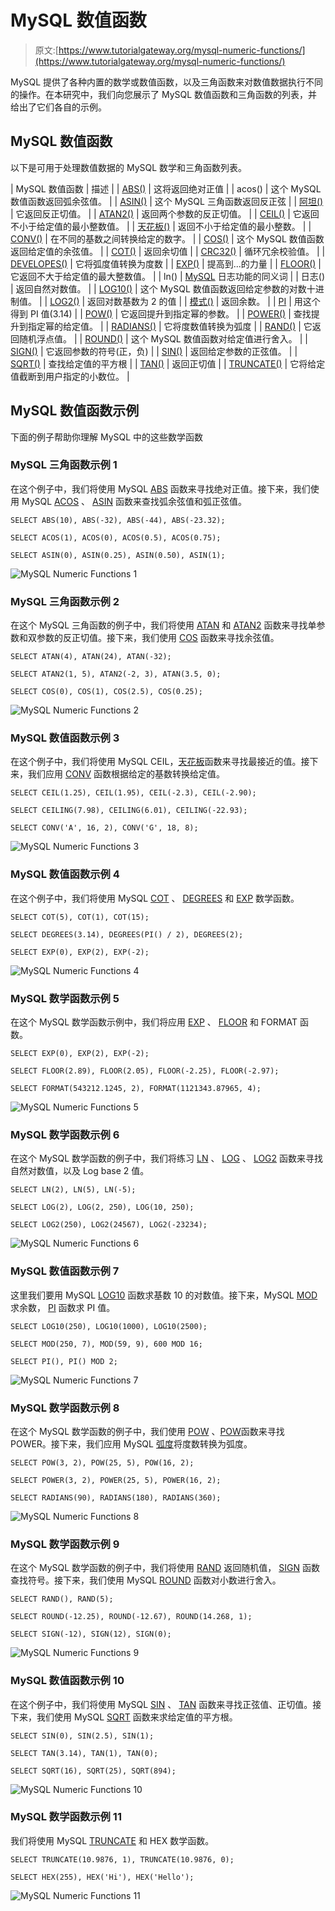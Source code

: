 # MySQL 数值函数

> 原文:[https://www.tutorialgateway.org/mysql-numeric-functions/](https://www.tutorialgateway.org/mysql-numeric-functions/)

MySQL 提供了各种内置的数学或数值函数，以及三角函数来对数值数据执行不同的操作。在本研究中，我们向您展示了 MySQL 数值函数和三角函数的列表，并给出了它们各自的示例。

## MySQL 数值函数

以下是可用于处理数值数据的 MySQL 数学和三角函数列表。

| MySQL 数值函数 | 描述 |
| [ABS()](https://www.tutorialgateway.org/mysql-abs-function/) | 这将返回绝对正值 |
| acos() | 这个 MySQL 数值函数返回弧余弦值。 |
| [ASIN()](https://www.tutorialgateway.org/mysql-asin-fnction/) | 这个 MySQL 三角函数返回反正弦 |
| [阿坦()](https://www.tutorialgateway.org/mysql-atan-function/) | 它返回反正切值。 |
| [ATAN2()](https://www.tutorialgateway.org/mysql-atan2-function/) | 返回两个参数的反正切值。 |
| [CEIL()](https://www.tutorialgateway.org/mysql-ceiling-function/) | 它返回不小于给定值的最小整数值。 |
| [天花板()](https://www.tutorialgateway.org/mysql-ceiling-function/) | 返回不小于给定值的最小整数。 |
| [CONV()](https://www.tutorialgateway.org/mysql-conv-function/) | 在不同的基数之间转换给定的数字。 |
| [COS()](https://www.tutorialgateway.org/mysql-cos-function/) | 这个 MySQL 数值函数返回给定值的余弦值。 |
| [COT()](https://www.tutorialgateway.org/mysql-cot-function/) | 返回余切值 |
| [CRC32()](https://www.tutorialgateway.org/mysql-crc32-function/) | 循环冗余校验值。 |
| [DEVELOPES()](https://www.tutorialgateway.org/mysql-degrees-function/) | 它将弧度值转换为度数 |
| [EXP()](https://www.tutorialgateway.org/mysql-exp-function/) | 提高到...的力量 |
| [FLOOR()](https://www.tutorialgateway.org/mysql-floor-function/) | 它返回不大于给定值的最大整数值。 |
| ln() | [MySQL](https://www.tutorialgateway.org/mysql-tutorial/) 日志功能的同义词 |
| 日志() | 返回自然对数值。 |
| [LOG10()](https://www.tutorialgateway.org/mysql-log10-function/) | 这个 MySQL 数值函数返回给定参数的对数十进制值。 |
| [LOG2()](https://www.tutorialgateway.org/mysql-log2-function/) | 返回对数基数为 2 的值 |
| [模式()](https://www.tutorialgateway.org/mysql-mod-function/) | 返回余数。 |
| [PI](https://www.tutorialgateway.org/mysql-pi-function/) | 用这个得到 PI 值(3.14) |
| [POW()](https://www.tutorialgateway.org/mysql-pow-function/) | 它返回提升到指定幂的参数。 |
| [POWER()](https://www.tutorialgateway.org/mysql-power-function/) | 查找提升到指定幂的给定值。 |
| [RADIANS()](https://www.tutorialgateway.org/mysql-radians-function/) | 它将度数值转换为弧度 |
| [RAND()](https://www.tutorialgateway.org/mysql-rand-function/) | 它返回随机浮点值。 |
| [ROUND()](https://www.tutorialgateway.org/mysql-round-function/) | 这个 MySQL 数值函数对给定值进行舍入。 |
| [SIGN()](https://www.tutorialgateway.org/mysql-sign-function/) | 它返回参数的符号(正，负) |
| [SIN()](https://www.tutorialgateway.org/mysql-sin-function/) | 返回给定参数的正弦值。 |
| [SQRT()](https://www.tutorialgateway.org/mysql-sqrt-function/) | 查找给定值的平方根 |
| [TAN()](https://www.tutorialgateway.org/mysql-tan-function/) | 返回正切值 |
| [TRUNCATE()](https://www.tutorialgateway.org/mysql-truncate-function/) | 它将给定值截断到用户指定的小数位。 |

## MySQL 数值函数示例

下面的例子帮助你理解 MySQL 中的这些数学函数

### MySQL 三角函数示例 1

在这个例子中，我们将使用 MySQL [ABS](https://www.tutorialgateway.org/mysql-abs-function/) 函数来寻找绝对正值。接下来，我们使用 MySQL [ACOS](https://www.tutorialgateway.org/mysql-acos-function/) 、 [ASIN](https://www.tutorialgateway.org/mysql-asin-fnction/) 函数来查找弧余弦值和弧正弦值。

```
SELECT ABS(10), ABS(-32), ABS(-44), ABS(-23.32);

SELECT ACOS(1), ACOS(0), ACOS(0.5), ACOS(0.75);

SELECT ASIN(0), ASIN(0.25), ASIN(0.50), ASIN(1);
```

![MySQL Numeric Functions 1](img/3a0b4362f524826be73ae4fda8cd2a77.png)

### MySQL 三角函数示例 2

在这个 MySQL 三角函数的例子中，我们将使用 [ATAN](https://www.tutorialgateway.org/mysql-atan-function/) 和 [ATAN2](https://www.tutorialgateway.org/mysql-atan2-function/) 函数来寻找单参数和双参数的反正切值。接下来，我们使用 [COS](https://www.tutorialgateway.org/mysql-cos-function/) 函数来寻找余弦值。

```
SELECT ATAN(4), ATAN(24), ATAN(-32);

SELECT ATAN2(1, 5), ATAN2(-2, 3), ATAN(3.5, 0);

SELECT COS(0), COS(1), COS(2.5), COS(0.25);
```

![MySQL Numeric Functions 2](img/c9c241088a3c6530c71ccb61fb92a52a.png)

### MySQL 数值函数示例 3

在这个例子中，我们将使用 MySQL CEIL，[天花板](https://www.tutorialgateway.org/mysql-ceiling-function/)函数来寻找最接近的值。接下来，我们应用 [CONV](https://www.tutorialgateway.org/mysql-conv-function/) 函数根据给定的基数转换给定值。

```
SELECT CEIL(1.25), CEIL(1.95), CEIL(-2.3), CEIL(-2.90);

SELECT CEILING(7.98), CEILING(6.01), CEILING(-22.93);

SELECT CONV('A', 16, 2), CONV('G', 18, 8);
```

![MySQL Numeric Functions 3](img/9a5e95c2502f3c690e2d038cfd4840f1.png)

### MySQL 数值函数示例 4

在这个例子中，我们将使用 MySQL [COT](https://www.tutorialgateway.org/mysql-cot-function/) 、 [DEGREES](https://www.tutorialgateway.org/mysql-degrees-function/) 和 [EXP](https://www.tutorialgateway.org/mysql-exp-function/) 数学函数。

```
SELECT COT(5), COT(1), COT(15);

SELECT DEGREES(3.14), DEGREES(PI() / 2), DEGREES(2);

SELECT EXP(0), EXP(2), EXP(-2);
```

![MySQL Numeric Functions 4](img/821979f09573486a6975cdb3beb845ab.png)

### MySQL 数学函数示例 5

在这个 MySQL 数学函数示例中，我们将应用 [EXP](https://www.tutorialgateway.org/mysql-exp-function/) 、 [FLOOR](https://www.tutorialgateway.org/mysql-floor-function/) 和 FORMAT 函数。

```
SELECT EXP(0), EXP(2), EXP(-2);

SELECT FLOOR(2.89), FLOOR(2.05), FLOOR(-2.25), FLOOR(-2.97);

SELECT FORMAT(543212.1245, 2), FORMAT(1121343.87965, 4);
```

![MySQL Numeric Functions 5](img/fb22038a1ffc9c554aea56013df7814a.png)

### MySQL 数学函数示例 6

在这个 MySQL 数学函数的例子中，我们将练习 [LN](https://www.tutorialgateway.org/mysql-ln-function/) 、 [LOG](https://www.tutorialgateway.org/mysql-log-function/) 、 [LOG2](https://www.tutorialgateway.org/mysql-log2-function/) 函数来寻找自然对数值，以及 Log base 2 值。

```
SELECT LN(2), LN(5), LN(-5);

SELECT LOG(2), LOG(2, 250), LOG(10, 250);

SELECT LOG2(250), LOG2(24567), LOG2(-23234);
```

![MySQL Numeric Functions 6](img/58f1d7741cc9c2ea23fe501b2a5c4a30.png)

### MySQL 数值函数示例 7

这里我们要用 MySQL [LOG10](https://www.tutorialgateway.org/mysql-log10-function/) 函数求基数 10 的对数值。接下来，MySQL [MOD](https://www.tutorialgateway.org/mysql-mod-function/) 求余数， [PI](https://www.tutorialgateway.org/mysql-pi-function/) 函数求 PI 值。

```
SELECT LOG10(250), LOG10(1000), LOG10(2500);

SELECT MOD(250, 7), MOD(59, 9), 600 MOD 16;

SELECT PI(), PI() MOD 2;
```

![MySQL Numeric Functions 7](img/de84be4674678cf756e3cb3e777afc36.png)

### MySQL 数学函数示例 8

在这个 MySQL 数学函数的例子中，我们使用 [POW](https://www.tutorialgateway.org/mysql-pow-function/) 、[POW](https://www.tutorialgateway.org/mysql-power-function/)函数来寻找 POWER。接下来，我们应用 MySQL [弧度](https://www.tutorialgateway.org/mysql-radians-function/)将度数转换为弧度。

```
SELECT POW(3, 2), POW(25, 5), POW(16, 2);

SELECT POWER(3, 2), POWER(25, 5), POWER(16, 2);

SELECT RADIANS(90), RADIANS(180), RADIANS(360);
```

![MySQL Numeric Functions 8](img/b8402364922fa0efa4f8bbf62d5695d9.png)

### MySQL 数学函数示例 9

在这个 MySQL 数学函数的例子中，我们将使用 [RAND](https://www.tutorialgateway.org/mysql-rand-function/) 返回随机值， [SIGN](https://www.tutorialgateway.org/mysql-sign-function/) 函数查找符号。接下来，我们使用 MySQL [ROUND](https://www.tutorialgateway.org/mysql-round-function/) 函数对小数进行舍入。

```
SELECT RAND(), RAND(5);

SELECT ROUND(-12.25), ROUND(-12.67), ROUND(14.268, 1);

SELECT SIGN(-12), SIGN(12), SIGN(0);
```

![MySQL Numeric Functions 9](img/fa16046f572def4ba200f14f23089c64.png)

### MySQL 数值函数示例 10

在这个例子中，我们将使用 MySQL [SIN](https://www.tutorialgateway.org/mysql-sin-function/) 、 [TAN](https://www.tutorialgateway.org/mysql-tan-function/) 函数来寻找正弦值、正切值。接下来，我们使用 MySQL [SQRT](https://www.tutorialgateway.org/mysql-sqrt-function/) 函数来求给定值的平方根。

```
SELECT SIN(0), SIN(2.5), SIN(1);

SELECT TAN(3.14), TAN(1), TAN(0);

SELECT SQRT(16), SQRT(25), SQRT(894);
```

![MySQL Numeric Functions 10](img/7eb560d96ddefe9fd19517bf9fe0b69d.png)

### MySQL 数学函数示例 11

我们将使用 MySQL [TRUNCATE](https://www.tutorialgateway.org/mysql-truncate-function/) 和 HEX 数学函数。

```
SELECT TRUNCATE(10.9876, 1), TRUNCATE(10.9876, 0);

SELECT HEX(255), HEX('Hi'), HEX('Hello');
```

![MySQL Numeric Functions 11](img/03ef7b7b78572a12f80e59703d245803.png)